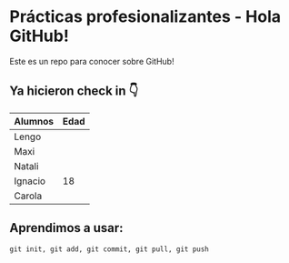 # Prácticas profesionalizantes - Hola GitHub!
Este es un repo para conocer sobre GitHub!

## Ya hicieron check in 👇

| Alumnos       | Edad       |
| ------------- | ---------- |
| Lengo         |            |
| Maxi          |            |
| Natali        |            |
| Ignacio       | 18         |
| Carola        |            |

## Aprendimos a usar:
```
git init, git add, git commit, git pull, git push 
```